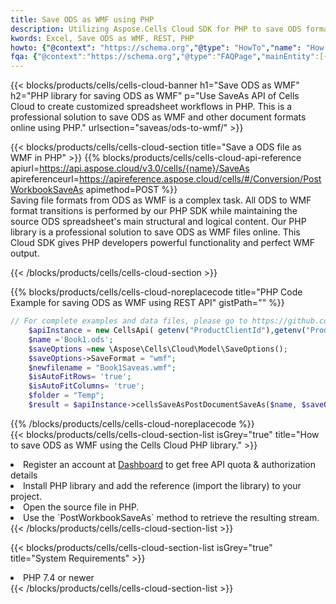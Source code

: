 ```yaml
---
title: Save ODS as WMF using PHP 
description: Utilizing Aspose.Cells Cloud SDK for PHP to save ODS format file as WMF format file. 
kwords: Excel, Save ODS as WMF, REST, PHP
howto: {"@context": "https://schema.org","@type": "HowTo","name": "How to save ODS as WMF using the Cells Cloud PHP library.","description": "How to save ODS as WMF using the Cells Cloud PHP library.","image": {"@type": "ImageObject"},"url": "/php/saveas/ods-to-wmf/","step": [{ "@type": "HowToStep","name": "How to save ODS as WMF using the Cells Cloud PHP library. step 1", "image": {"@type": "ImageObject",},"url": "/php/saveas/ods-to-wmf/","text": "Register an account at <a href='https://dashboard.aspose.cloud/'>Dashboard</a> to get free API quota & authorization details",},{ "@type": "HowToStep","name": "How to save ODS as WMF using the Cells Cloud PHP library. step 1", "image": {"@type": "ImageObject",},"url": "/php/saveas/ods-to-wmf/","text": "Install PHP library and add the reference (import the library) to your project.",},{ "@type": "HowToStep","name": "How to save ODS as WMF using the Cells Cloud PHP library. step 1", "image": {"@type": "ImageObject",},"url": "/php/saveas/ods-to-wmf/","text": "Open the source file in PHP.",},{ "@type": "HowToStep","name": "How to save ODS as WMF using the Cells Cloud PHP library. step 1", "image": {"@type": "ImageObject",},"url": "/php/saveas/ods-to-wmf/","text": "Use the `PostWorkbookSaveAs` method to retrieve the resulting stream.",}, ],"supply": {"@type": "HowToSupply","name": "document"},"tool": [{"@type": "HowToTool","name": "phpstorm, Visual Studio Code, Eclipse"},{"@type": "HowToTool","name": "Aspose Cells"}],"totalTime": "PT6M"}
fqa: {"@context":"https://schema.org","@type":"FAQPage","mainEntity":[{"@type":"Question","name":"Why save file as other formats file in C# using REST API?","acceptedAnswer":{"@type":"Answer","text":"Documents are encoded in many ways, and some files may be incompatible with the software you use. To open and read such files, just save them as appropriate file formats.<br/><ol><li>Install .NET SDK and add the reference (import the library) to your project.</li><li>Open the source file in C# using REST API.</li><li>Call the PostWorkbookSaveAsRequest() method, passing an output filename with required extension.</li><li>Get the result of save as a separate file.</li></ol>"}},{"@type":"Question","name":"What file formats can I save as with your C# library?","acceptedAnswer":{"@type":"Answer","text":"We support a variety of file formats for conversion using .NET library, including XLSX, Excel, xls , PDF, CSV, HTML, Markdown, XML, PNG, JPG, TIFF, Json, TXT and many more."}},{"@type":"Question","name":"What is the maximum allowed file size for conversion using this .NET library?","acceptedAnswer":{"@type":"Answer","text":"There are no file size limits for format conversions using .NET library."}}]}
---
```



{{< blocks/products/cells/cells-cloud-banner h1="Save ODS as WMF" h2="PHP library for saving ODS as WMF" p="Use SaveAs API of Cells Cloud to create customized spreadsheet workflows in PHP. This is a professional solution to save ODS as WMF and other document formats online using PHP." urlsection="saveas/ods-to-wmf/" >}}

{{< blocks/products/cells/cells-cloud-section  title="Save a ODS file as WMF in PHP" >}}
{{% blocks/products/cells/cells-cloud-api-reference  apiurl=https://api.aspose.cloud/v3.0/cells/{name}/SaveAs  apireferenceurl=https://apireference.aspose.cloud/cells/#/Conversion/PostWorkbookSaveAs  apimethod=POST %}}
<br/>
Saving file formats from ODS as WMF is a complex task. All ODS to WMF format transitions is performed by our PHP SDK while maintaining the source ODS spreadsheet's main structural and logical content. Our PHP library is a professional solution to save ODS as WMF files online. This Cloud SDK gives PHP developers powerful functionality and perfect WMF output.

{{< /blocks/products/cells/cells-cloud-section >}}

{{% blocks/products/cells/cells-cloud-noreplacecode title="PHP Code Example for saving ODS as WMF using REST API" gistPath="" %}}
  
```php
// For complete examples and data files, please go to https://github.com/aspose-cells-cloud/aspose-cells-cloud-php/
    $apiInstance = new CellsApi( getenv("ProductClientId"),getenv("ProductClientSecret") );
    $name ='Book1.ods';
    $saveOptions =new \Aspose\Cells\Cloud\Model\SaveOptions();
    $saveOptions->SaveFormat = "wmf";
    $newfilename = "Book1Saveas.wmf";
    $isAutoFitRows= 'true';
    $isAutoFitColumns= 'true';
    $folder = "Temp";
    $result = $apiInstance->cellsSaveAsPostDocumentSaveAs($name, $saveOptions, $newfilename,$isAutoFitRows, $isAutoFitColumns, $folder);
```
  
{{% /blocks/products/cells/cells-cloud-noreplacecode  %}}
<br/>
{{< blocks/products/cells/cells-cloud-section-list isGrey="true"  title="How to save ODS as WMF using the Cells Cloud PHP library." >}}
<li>Register an account at <a href="https://dashboard.aspose.cloud/">Dashboard</a> to get free API quota & authorization details</li>
<li>Install PHP library and add the reference (import the library) to your project.</li>
<li>Open the source file in PHP.</li>
<li>Use the `PostWorkbookSaveAs` method to retrieve the resulting stream.</li>
{{< /blocks/products/cells/cells-cloud-section-list >}}

{{< blocks/products/cells/cells-cloud-section-list isGrey="true"  title="System Requirements" >}}
<li>PHP 7.4 or newer</li>
{{< /blocks/products/cells/cells-cloud-section-list >}}
